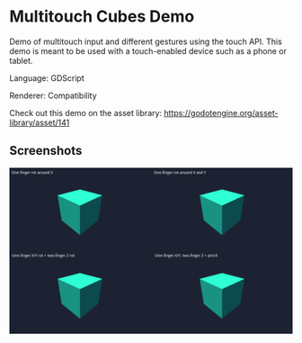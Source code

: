 # Multitouch Cubes Demo

Demo of multitouch input and different gestures using the touch API. This demo is meant to be used with a touch-enabled device such as a phone or tablet.

Language: GDScript

Renderer: Compatibility

Check out this demo on the asset library: https://godotengine.org/asset-library/asset/141

## Screenshots

![Screenshot](screenshots/multitouch_cubes.png)
